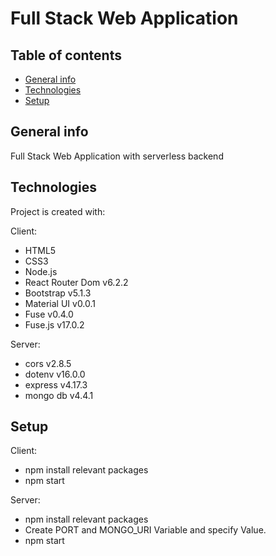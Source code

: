 
# Full Stack Web Application

## Table of contents
* [General info](#general-info)
* [Technologies](#technologies)
* [Setup](#setup)


## General info
Full Stack Web Application with serverless backend
	
## Technologies
Project is created with:

Client:
* HTML5
* CSS3
* Node.js
* React Router Dom v6.2.2
* Bootstrap v5.1.3
* Material UI v0.0.1
* Fuse v0.4.0
* Fuse.js v17.0.2

Server:
* cors v2.8.5	
* dotenv v16.0.0
* express v4.17.3
* mongo db v4.4.1


## Setup

Client: 
 * npm install relevant packages
 * npm start

Server:
* npm install relevant packages
* Create PORT and MONGO_URI Variable and specify Value.
* npm start




